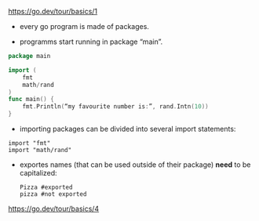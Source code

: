 https://go.dev/tour/basics/1

* every go program is made of packages.

*  programms start running in package “main”.

```go
package main

import (
	fmt
	math/rand
)
func main() {
	fmt.Println(“my favourite number is:”, rand.Intn(10))
}
```
* importing packages can be divided into several import statements:
```
import "fmt"
import "math/rand"
```
* exportes names (that can be used outside of their package) **need** to be capitalized:
  ```
  Pizza #exported
  pizza #not exported
  ``` 
https://go.dev/tour/basics/4
